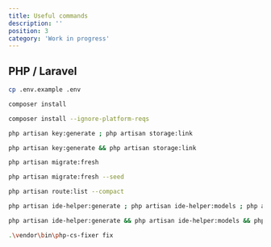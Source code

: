 ```yaml
---
title: Useful commands
description: ''
position: 3
category: 'Work in progress'
---
```


## PHP / Laravel

```bash
cp .env.example .env
```

<code-group>
  <code-block label="Composer" active>

  ```bash
  composer install
  ```

  </code-block>
  <code-block label="Ignore">

  ```bash
  composer install --ignore-platform-reqs
  ```

  </code-block>
</code-group>

<code-group>
  <code-block label="Windows" active>

  ```bash
  php artisan key:generate ; php artisan storage:link
  ```

  </code-block>
  <code-block label="Linux">

  ```bash
  php artisan key:generate && php artisan storage:link
  ```

  </code-block>
</code-group>

<code-group>
  <code-block label="Migrate" active>

  ```bash
  php artisan migrate:fresh
  ```

  </code-block>
  <code-block label="Seeding">

  ```bash
  php artisan migrate:fresh --seed
  ```

  </code-block>
</code-group>

```bash
php artisan route:list --compact
```

<code-group>
  <code-block label="Windows" active>

  ```bash
  php artisan ide-helper:generate ; php artisan ide-helper:models ; php artisan ide-helper:meta
  ```

  </code-block>
  <code-block label="Linux">

  ```bash
  php artisan ide-helper:generate && php artisan ide-helper:models && php artisan ide-helper:meta
  ```

  </code-block>
</code-group>

```bash
.\vendor\bin\php-cs-fixer fix
```
